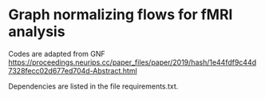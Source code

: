 # Graph normalizing flows for fMRI analysis
 
Codes are adapted from GNF https://proceedings.neurips.cc/paper_files/paper/2019/hash/1e44fdf9c44d7328fecc02d677ed704d-Abstract.html

Dependencies are listed in the file requirements.txt.
